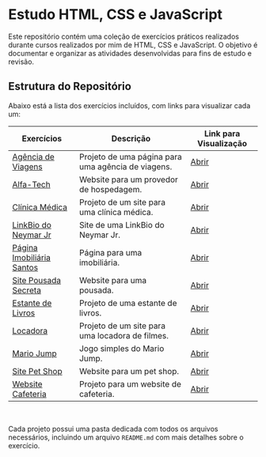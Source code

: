 # Estudo HTML, CSS e JavaScript

Este repositório contém uma coleção de exercícios práticos realizados durante cursos realizados por mim  de HTML, CSS e JavaScript. O objetivo é documentar e organizar as atividades desenvolvidas para fins de estudo e revisão.

## Estrutura do Repositório

Abaixo está a lista dos exercícios incluídos, com links para visualizar cada um:

| Exercícios                      | Descrição                                | Link para Visualização |
|------------------------------|------------------------------------------|------------------------|
| [Agência de Viagens]()     | Projeto de uma página para uma agência de viagens. | [Abrir](https://github.com/sant1ana/estudos-html-css-js/tree/main/Exercicios-html-css-js/Agencia-de-Viagens) |
| [Alfa-Tech]()   | Website para um provedor de hospedagem.   | [Abrir](https://github.com/sant1ana/estudos-html-css-js/tree/main/Exercicios-html-css-js/Alfa_Tech) |
| [Clínica Médica]() | Projeto de um site para uma clínica médica. | [Abrir](https://github.com/sant1ana/estudos-html-css-js/tree/main/Exercicios-html-css-js/Clinica-medica) |
| [LinkBio do Neymar Jr]() | Site de uma LinkBio do Neymar Jr.          | [Abrir](https://github.com/sant1ana/estudos-html-css-js/tree/main/Exercicios-html-css-js/LinkBio-Neymar) |
| [Página Imobiliária Santos]() | Página para uma imobiliária.   | [Abrir](https://github.com/sant1ana/estudos-html-css-js/tree/main/Exercicios-html-css-js/Pagina-Imobiliaria-Santos) |
| [Site Pousada Secreta]()   | Website para uma pousada.         | [Abrir](https://github.com/sant1ana/estudos-html-css-js/tree/main/Exercicios-html-css-js/Pousada-Secreta) |
| [Estante de Livros]() | Projeto de uma estante de livros.         | [Abrir](https://github.com/sant1ana/estudos-html-css-js/tree/main/Exercicios-html-css-js/Projeto-Estante-de-Livros) |
| [Locadora]()   | Projeto de um site para uma locadora de filmes. | [Abrir](https://github.com/sant1ana/estudos-html-css-js/tree/main/Exercicios-html-css-js/Projeto-Locadora) |
| [Mario Jump]()   | Jogo simples do Mario Jump.               | [Abrir](https://github.com/sant1ana/estudos-html-css-js/tree/main/Exercicios-html-css-js/Projeto-Mario-Jump) |
| [Site Pet Shop]()   | Website para um pet shop.                 | [Abrir](https://github.com/sant1ana/estudos-html-css-js/tree/main/Exercicios-html-css-js/Site-Pet-Shop) |
| [Website Cafeteria]()   | Projeto para um website de cafeteria.     | [Abrir](https://github.com/sant1ana/estudos-html-css-js/tree/main/Exercicios-html-css-js/Website-Cafeteria) |

<br>

Cada projeto possui uma pasta dedicada com todos os arquivos necessários, incluindo um arquivo `README.md` com mais detalhes sobre o exercício.
